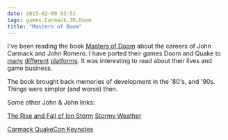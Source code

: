 ```yaml
---
date: 2015-02-09 03:52
tags: games,Carmack,3D,Doom
title: "Masters of Doom"
---
```


I've been reading the book [Masters of Doom](http://books.google.com/books/about/Masters_of_Doom.html?id=yyaxyKjyp2YC)
about the careers of John Carmack and John Romero. I have ported their games
Doom and Quake to [many](http://en.wikipedia.org/wiki/MSN_TV)
[different](http://dxquake.sourceforge.net/)
[platforms](https://github.com/jackpal/glesquake). It was interesting to read
about their lives and game business.

The book brought back memories of development in the '80's, and '90s. Things
were simpler (and worse) then.

Some other John & John links:

[The Rise and Fall of Ion Storm](http://www.salon.com/2002/01/02/ion_storm/)
[Stormy Weather](http://www.dallasobserver.com/1999-01-14/news/stormy-weather/)

[Carmack QuakeCon Keynotes](https://www.google.com/webhp?sourceid=chrome-instant&ion=1&espv=2&ie=UTF-8#safe=off&tbm=vid&q=carmack+quakecon+keynote)

